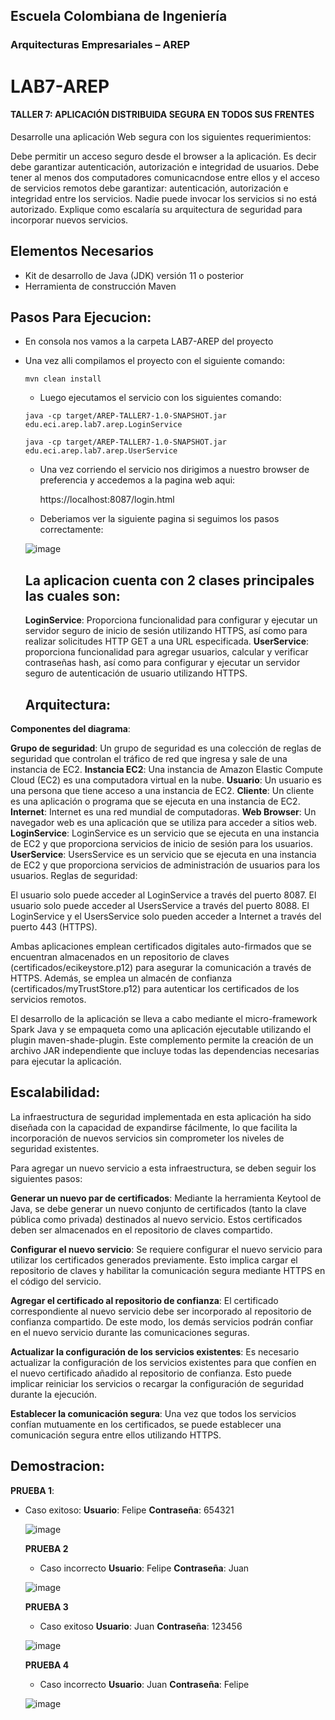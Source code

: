 ## Escuela Colombiana de Ingeniería
### Arquitecturas Empresariales – AREP
# LAB7-AREP
#### TALLER 7: APLICACIÓN DISTRIBUIDA SEGURA EN TODOS SUS FRENTES

Desarrolle una aplicación Web segura con los siguientes requerimientos:

Debe permitir un acceso seguro desde el browser a la aplicación. Es decir debe garantizar autenticación, autorización e integridad de usuarios. Debe tener al menos dos computadores comunicacndose entre ellos y el acceso de servicios remotos debe garantizar: autenticación, autorización e integridad entre los servicios. Nadie puede invocar los servicios si no está autorizado. Explique como escalaría su arquitectura de seguridad para incorporar nuevos servicios.

## Elementos Necesarios
* Kit de desarrollo de Java (JDK) versión 11 o posterior
* Herramienta de construcción Maven

## Pasos Para Ejecucion:
- En consola nos vamos a la carpeta LAB7-AREP del proyecto
- Una vez alli compilamos el proyecto con el siguiente comando:

  ``` 
  mvn clean install
  ```
  - Luego ejecutamos el servicio con los siguientes comando:
 
  ``` 
  java -cp target/AREP-TALLER7-1.0-SNAPSHOT.jar edu.eci.arep.lab7.arep.LoginService
  ```

    ``` 
  java -cp target/AREP-TALLER7-1.0-SNAPSHOT.jar edu.eci.arep.lab7.arep.UserService
  ```

  - Una vez corriendo el servicio nos dirigimos a nuestro browser de preferencia y accedemos a la pagina web aqui:

    https://localhost:8087/login.html

  - Deberiamos ver la siguiente pagina si seguimos los pasos correctamente:

  ![image](https://github.com/JuanFe2001/LAB7-AREP/assets/123691538/d1bda9c5-840a-4f37-a770-0247fd49de61)

  ## La aplicacion cuenta con 2 clases principales las cuales son:

  **LoginService**: Proporciona funcionalidad para configurar y ejecutar un servidor seguro de inicio de sesión utilizando HTTPS, así como para realizar solicitudes HTTP GET a una URL especificada.
  **UserService**: proporciona funcionalidad para agregar usuarios, calcular y verificar contraseñas hash, así como para configurar y ejecutar un servidor seguro de autenticación de usuario utilizando HTTPS.

  ## Arquitectura:

**Componentes del diagrama**:

**Grupo de seguridad**: Un grupo de seguridad es una colección de reglas de seguridad que controlan el tráfico de red que ingresa y sale de una instancia de EC2.
**Instancia EC2**: Una instancia de Amazon Elastic Compute Cloud (EC2) es una computadora virtual en la nube.
**Usuario**: Un usuario es una persona que tiene acceso a una instancia de EC2.
**Cliente**: Un cliente es una aplicación o programa que se ejecuta en una instancia de EC2.
**Internet**: Internet es una red mundial de computadoras.
**Web Browser**: Un navegador web es una aplicación que se utiliza para acceder a sitios web.
**LoginService**: LoginService es un servicio que se ejecuta en una instancia de EC2 y que proporciona servicios de inicio de sesión para los usuarios.
**UserService**: UsersService es un servicio que se ejecuta en una instancia de EC2 y que proporciona servicios de administración de usuarios para los usuarios.
Reglas de seguridad:

El usuario solo puede acceder al LoginService a través del puerto 8087.
El usuario solo puede acceder al UsersService a través del puerto 8088.
El LoginService y el UsersService solo pueden acceder a Internet a través del puerto 443 (HTTPS).

Ambas aplicaciones emplean certificados digitales auto-firmados que se encuentran almacenados en un repositorio de claves (certificados/ecikeystore.p12) para asegurar la comunicación a través de HTTPS. Además, se emplea un almacén de confianza (certificados/myTrustStore.p12) para autenticar los certificados de los servicios remotos.

El desarrollo de la aplicación se lleva a cabo mediante el micro-framework Spark Java y se empaqueta como una aplicación ejecutable utilizando el plugin maven-shade-plugin. Este complemento permite la creación de un archivo JAR independiente que incluye todas las dependencias necesarias para ejecutar la aplicación.

## Escalabilidad:

La infraestructura de seguridad implementada en esta aplicación ha sido diseñada con la capacidad de expandirse fácilmente, lo que facilita la incorporación de nuevos servicios sin comprometer los niveles de seguridad existentes.

Para agregar un nuevo servicio a esta infraestructura, se deben seguir los siguientes pasos:

**Generar un nuevo par de certificados**: Mediante la herramienta Keytool de Java, se debe generar un nuevo conjunto de certificados (tanto la clave pública como privada) destinados al nuevo servicio. Estos certificados deben ser almacenados en el repositorio de claves compartido.

**Configurar el nuevo servicio**: Se requiere configurar el nuevo servicio para utilizar los certificados generados previamente. Esto implica cargar el repositorio de claves y habilitar la comunicación segura mediante HTTPS en el código del servicio.

**Agregar el certificado al repositorio de confianza**: El certificado correspondiente al nuevo servicio debe ser incorporado al repositorio de confianza compartido. De este modo, los demás servicios podrán confiar en el nuevo servicio durante las comunicaciones seguras.

**Actualizar la configuración de los servicios existentes**: Es necesario actualizar la configuración de los servicios existentes para que confíen en el nuevo certificado añadido al repositorio de confianza. Esto puede implicar reiniciar los servicios o recargar la configuración de seguridad durante la ejecución.

**Establecer la comunicación segura**: Una vez que todos los servicios confían mutuamente en los certificados, se puede establecer una comunicación segura entre ellos utilizando HTTPS.

## Demostracion:

**PRUEBA 1**:
* Caso exitoso:
  **Usuario**: Felipe
  **Contraseña**: 654321
  
  ![image](https://github.com/JuanFe2001/LAB7-AREP/assets/123691538/3e90a95b-81d8-49a2-aebb-e1f9f5ef3116)

  **PRUEBA 2**
  * Caso incorrecto
    **Usuario**: Felipe
    **Contraseña**: Juan

  ![image](https://github.com/JuanFe2001/LAB7-AREP/assets/123691538/85ee194e-d24b-435b-95d1-0e03101c05d6)

  **PRUEBA 3**
  * Caso exitoso
    **Usuario**: Juan
    **Contraseña**: 123456

  ![image](https://github.com/JuanFe2001/LAB7-AREP/assets/123691538/a9c9db0c-51c6-4c55-a2ce-ec1f436cf918)

  **PRUEBA 4**
  * Caso incorrecto
    **Usuario**: Juan
    **Contraseña**: Felipe

  ![image](https://github.com/JuanFe2001/LAB7-AREP/assets/123691538/cea0e39f-b8cc-4208-82e9-a978f208d0a4)

  

  




    
    
